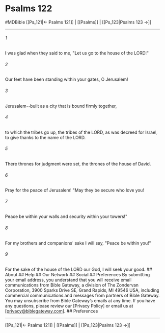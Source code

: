 # Psalms 122
#MDBible
[[Ps_121|← Psalms 121]] | [[Psalms]] | [[Ps_123|Psalms 123 →]]

***


###### 1 
I was glad when they said to me, "Let us go to the house of the LORD!" 

###### 2 
Our feet have been standing within your gates, O Jerusalem! 

###### 3 
Jerusalem--built as a city that is bound firmly together, 

###### 4 
to which the tribes go up, the tribes of the LORD, as was decreed for Israel, to give thanks to the name of the LORD. 

###### 5 
There thrones for judgment were set, the thrones of the house of David. 

###### 6 
Pray for the peace of Jerusalem! "May they be secure who love you! 

###### 7 
Peace be within your walls and security within your towers!" 

###### 8 
For my brothers and companions' sake I will say, "Peace be within you!" 

###### 9 
For the sake of the house of the LORD our God, I will seek your good. ## About ## Help ## Our Network ## Social ## Preferences By submitting your email address, you understand that you will receive email communications from Bible Gateway, a division of The Zondervan Corporation, 3900 Sparks Drive SE, Grand Rapids, MI 49546 USA, including commercial communications and messages from partners of Bible Gateway. You may unsubscribe from Bible Gateway&rsquo;s emails at any time. If you have any questions, please review our [Privacy Policy] or email us at [privacy@biblegateway.com]. ## Preferences

***

[[Ps_121|← Psalms 121]] | [[Psalms]] | [[Ps_123|Psalms 123 →]]
